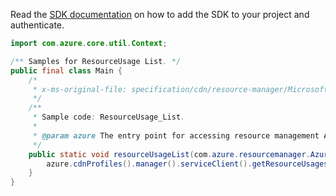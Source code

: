 Read the [SDK documentation](https://github.com/Azure/azure-sdk-for-java/blob/azure-resourcemanager_2.13.0/sdk/resourcemanager/azure-resourcemanager/README.md) on how to add the SDK to your project and authenticate.

```java
import com.azure.core.util.Context;

/** Samples for ResourceUsage List. */
public final class Main {
    /*
     * x-ms-original-file: specification/cdn/resource-manager/Microsoft.Cdn/stable/2021-06-01/examples/ResourceUsage_List.json
     */
    /**
     * Sample code: ResourceUsage_List.
     *
     * @param azure The entry point for accessing resource management APIs in Azure.
     */
    public static void resourceUsageList(com.azure.resourcemanager.AzureResourceManager azure) {
        azure.cdnProfiles().manager().serviceClient().getResourceUsages().list(Context.NONE);
    }
}
```
